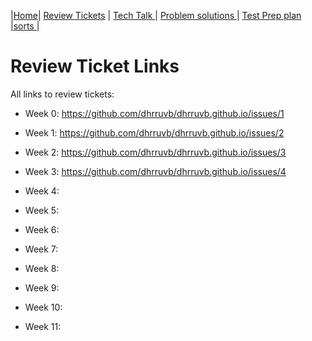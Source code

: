 |[Home](.)| [Review Tickets](.) | [Tech Talk ](../techtalknotes)| [Problem solutions ](../problemsolutions)| [Test Prep plan ](../testprepplan)|[sorts ](../sorts)|
# Review Ticket Links
All links to review tickets:

- Week 0: https://github.com/dhrruvb/dhrruvb.github.io/issues/1


- Week 1: https://github.com/dhrruvb/dhrruvb.github.io/issues/2 


- Week 2: https://github.com/dhrruvb/dhrruvb.github.io/issues/3


- Week 3: https://github.com/dhrruvb/dhrruvb.github.io/issues/4


- Week 4: 


- Week 5:


- Week 6:


- Week 7:


- Week 8:


- Week 9:


- Week 10:


- Week 11:


